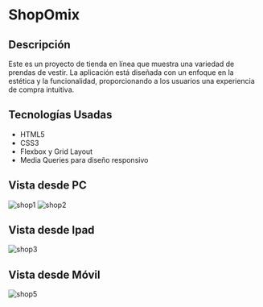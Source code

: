 # ShopOmix

## Descripción
Este es un proyecto de tienda en línea que muestra una variedad de prendas de vestir. La aplicación está diseñada con un enfoque en la estética y la funcionalidad, proporcionando a los usuarios una experiencia de compra intuitiva.

## Tecnologías Usadas
- HTML5
- CSS3
- Flexbox y Grid Layout
- Media Queries para diseño responsivo


## Vista desde PC
![shop1](https://github.com/user-attachments/assets/4b300fe0-4b7c-4210-8004-43dbaf604c78)
![shop2](https://github.com/user-attachments/assets/2630ede9-7c38-446c-8000-d0761a589546)

## Vista desde Ipad
![shop3](https://github.com/user-attachments/assets/3a454038-3d1a-41fb-96a8-e76c79eed164)

## Vista desde Móvil
![shop5](https://github.com/user-attachments/assets/50a716fc-5c36-4da9-9185-87a2480821d9)
